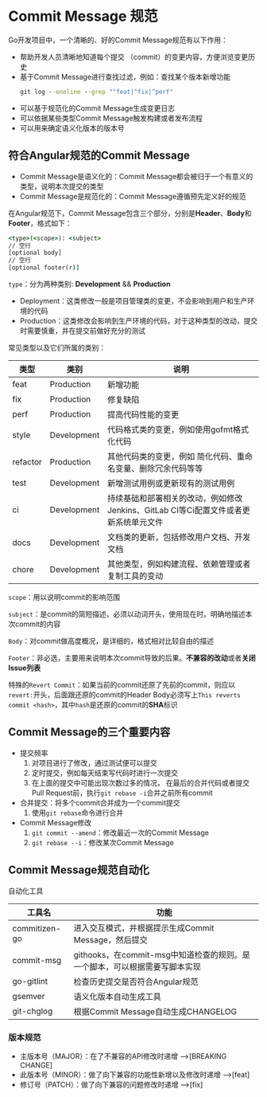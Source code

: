 # Commit Message 规范

Go开发项目中，一个清晰的、好的Commit Message规范有以下作用：
+ 帮助开发人员清晰地知道每个提交 （commit）的变更内容，方便浏览变更历史
+ 基于Commit Message进行查找过滤，例如：查找某个版本新增功能
    ```cmd
  git log --oneline --grep "^feat|^fix|^perf"
  ```
+ 可以基于规范化的Commit Message生成变更日志
+ 可以依据某些类型Commit Message触发构建或者发布流程
+ 可以用来确定语义化版本的版本号

## 符合Angular规范的Commit Message
+ Commit Message是语义化的：Commit Message都会被归于一个有意义的类型，说明本次提交的类型
+ Commit Message是规范化的：Commit Message遵循预先定义好的规范

在Angular规范下，Commit Message包含三个部分，分别是**Header**、**Body**和**Footer**，格式如下：
```cmd
<type>(<scope>): <subject>
// 空行
[optional body]
// 空行
[optional footer(r)]
```
`type`：分为两种类别: **Development** && **Production**
+ Deployment：这类修改一般是项目管理类的变更，不会影响到用户和生产环境的代码
+ Production：这类修改会影响到生产环境的代码，对于这种类型的改动，提交时需要慎重，并在提交前做好充分的测试

常见类型以及它们所属的类别：

| 类型       | 类别          | 说明                                                  |
|----------|-------------|-----------------------------------------------------|
| feat     | Production  | 新增功能                                                |
| fix      | Production  | 修复缺陷                                                |
| perf     | Production  | 提高代码性能的变更                                           |
| style    | Development | 代码格式类的变更，例如使用gofmt格式化代码                             |
| refactor | Production  | 其他代码类的变更，例如 简化代码、重命名变量、删除冗余代码等等                     |
| test     | Development | 新增测试用例或更新现有的测试用例                                    |
| ci       | Development | 持续基础和部署相关的改动，例如修改Jenkins、GitLab CI等Ci配置文件或者更新系统单元文件 |
| docs     | Development | 文档类的更新，包括修改用户文档、开发文档                                |
| chore    | Development | 其他类型，例如构建流程、依赖管理或者复制工具的变动                           |

`scope`：用以说明commit的影响范围

`subject`：是commit的简短描述，必须以动词开头，使用现在时。明确地描述本次commit的内容

`Body`：对commit做高度概况，是详细的，格式相对比较自由的描述

`Footer`：非必选，主要用来说明本次commit导致的后果。**不兼容的改动**或者**关闭Issue列表**

特殊的`Revert Commit`：如果当前的commit还原了先前的commit，则应以```revert:```开头，后面跟还原的commit的Header
Body必须写上`This reverts commit <hash>`，其中`hash`是还原的commit的**SHA**标识

## Commit Message的三个重要内容
+ 提交频率
  1. 对项目进行了修改，通过测试便可以提交
  2. 定时提交，例如每天结束写代码时进行一次提交
  3. 在上面的提交中可能出现次数过多的情况， 在最后的合并代码或者提交Pull Request前，执行`git rebase -i`合并之前所有commit
+ 合并提交：将多个commit合并成为一个commit提交
  1. 使用`git rebase`命令进行合并
+ Commit Message修改
  1. `git commit --amend`：修改最近一次的Commit Message
  2. `git rebase --i`：修改某次Commit Message

## Commit Message规范自动化
自动化工具

| 工具名           | 功能                                             |
|---------------|------------------------------------------------|
| commitizen-go | 进入交互模式，并根据提示生成Commit Message，然后提交              |
| commit-msg    | githooks，在commit-msg中知道检查的规则。是一个脚本，可以根据需要写脚本实现 |
| go-gitlint    | 检查历史提交是否符合Angular规范                            |
| gsemver       | 语义化版本自动生成工具                                    |
| git-chglog    | 根据Commit Message自动生成CHANGELOG                  |

### 版本规范
+ 主版本号（MAJOR）：在了不兼容的API修改时递增 -->[BREAKING CHANGE]
+ 此版本号（MINOR）：做了向下兼容的功能性新增以及修改时递增 -->[feat]
+ 修订号（PATCH）：做了向下兼容的问题修改时递增 -->[fix]

